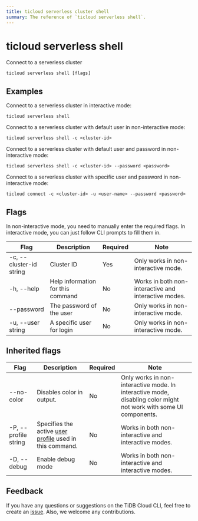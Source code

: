 ```yaml
---
title: ticloud serverless cluster shell
summary: The reference of `ticloud serverless shell`.
---
```


# ticloud serverless shell

Connect to a serverless cluster

```shell
ticloud serverless shell [flags]
```

## Examples

Connect to a serverless cluster in interactive mode:

```shell
ticloud serverless shell
```

Connect to a serverless cluster with default user in non-interactive mode:

```shell
ticloud serverless shell -c <cluster-id>
```

Connect to a serverless cluster with default user and password in non-interactive mode:

```shell
ticloud serverless shell -c <cluster-id> --password <password>
```

Connect to a serverless cluster with specific user and password in non-interactive mode:

```shell
ticloud connect -c <cluster-id> -u <user-name> --password <password>
```

## Flags

In non-interactive mode, you need to manually enter the required flags. In interactive mode, you can just follow CLI prompts to fill them in.

| Flag                    | Description                       | Required | Note                                                 |
|-------------------------|-----------------------------------|----------|------------------------------------------------------|
| -c, --cluster-id string | Cluster ID                        | Yes      | Only works in non-interactive mode.                  |
| -h, --help              | Help information for this command | No       | Works in both non-interactive and interactive modes. |
| --password              | The password of the user          | No       | Only works in non-interactive mode.                  |
| -u, --user string       | A specific user for login         | No       | Only works in non-interactive mode.                  |

## Inherited flags

| Flag                 | Description                                                                                          | Required | Note                                                                                                             |
|----------------------|------------------------------------------------------------------------------------------------------|----------|------------------------------------------------------------------------------------------------------------------|
| --no-color           | Disables color in output.                                                                            | No       | Only works in non-interactive mode. In interactive mode, disabling color might not work with some UI components. |
| -P, --profile string | Specifies the active [user profile](/tidb-cloud/cli-reference.md#user-profile) used in this command. | No       | Works in both non-interactive and interactive modes.                                                             |
| -D, --debug          | Enable debug mode                                                                                    | No       | Works in both non-interactive and interactive modes.                                                             |

## Feedback

If you have any questions or suggestions on the TiDB Cloud CLI, feel free to create an [issue](https://github.com/tidbcloud/tidbcloud-cli/issues/new/choose). Also, we welcome any contributions.